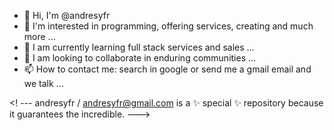 - 👋 Hi, I'm @andresyfr
- 👀 I'm interested in programming, offering services, creating and much more ...
- 🌱 I am currently learning full stack services and sales ...
- 💞️ I am looking to collaborate in enduring communities ...
- 📫 How to contact me: search in google or send me a gmail email and we talk ...

<! ---
andresyfr / andresyfr@gmail.com is a ✨ special ✨ repository because it guarantees the incredible.
--->
